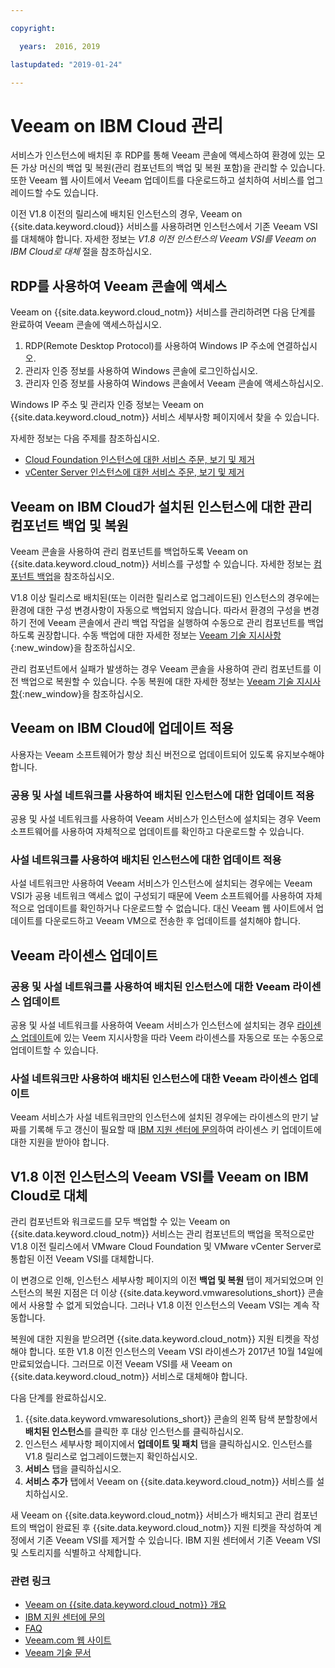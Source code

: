 ```yaml
---

copyright:

  years:  2016, 2019

lastupdated: "2019-01-24"

---
```


# Veeam on IBM Cloud 관리

서비스가 인스턴스에 배치된 후 RDP를 통해 Veeam 콘솔에 액세스하여 환경에 있는 모든 가상 머신의 백업 및 복원(관리 컴포넌트의 백업 및 복원 포함)을 관리할 수 있습니다. 또한 Veeam 웹 사이트에서 Veeam 업데이트를 다운로드하고 설치하여 서비스를 업그레이드할 수도 있습니다.

이전 V1.8 이전의 릴리스에 배치된 인스턴스의 경우, Veeam on {{site.data.keyword.cloud}} 서비스를 사용하려면 인스턴스에서 기존 Veeam VSI를 대체해야 합니다. 자세한 정보는 _V1.8 이전 인스턴스의 Veeam VSI를 Veeam on IBM Cloud로 대체_ 절을 참조하십시오.

## RDP를 사용하여 Veeam 콘솔에 액세스

Veeam on {{site.data.keyword.cloud_notm}} 서비스를 관리하려면 다음 단계를 완료하여 Veeam 콘솔에 액세스하십시오.
1. RDP(Remote Desktop Protocol)를 사용하여 Windows IP 주소에 연결하십시오.
2. 관리자 인증 정보를 사용하여 Windows 콘솔에 로그인하십시오.
3. 관리자 인증 정보를 사용하여 Windows 콘솔에서 Veeam 콘솔에 액세스하십시오.

Windows IP 주소 및 관리자 인증 정보는 Veeam on {{site.data.keyword.cloud_notm}} 서비스 세부사항 페이지에서 찾을 수 있습니다.

자세한 정보는 다음 주제를 참조하십시오.
* [Cloud Foundation 인스턴스에 대한 서비스 주문, 보기 및 제거](/docs/services/vmwaresolutions/sddc/sd_addingremovingservices.html)
* [vCenter Server 인스턴스에 대한 서비스 주문, 보기 및 제거](/docs/services/vmwaresolutions/vcenter/vc_addingremovingservices.html)

## Veeam on IBM Cloud가 설치된 인스턴스에 대한 관리 컴포넌트 백업 및 복원

Veeam 콘솔을 사용하여 관리 컴포넌트를 백업하도록 Veeam on {{site.data.keyword.cloud_notm}} 서비스를 구성할 수 있습니다. 자세한 정보는 [컴포넌트 백업](/docs/services/vmwaresolutions/archiref/solution/solution_backingup.html)을 참조하십시오.

V1.8 이상 릴리스로 배치된(또는 이러한 릴리스로 업그레이드된) 인스턴스의 경우에는 환경에 대한 구성 변경사항이 자동으로 백업되지 않습니다. 따라서 환경의 구성을 변경하기 전에 Veeam 콘솔에서 관리 백업 작업을 실행하여 수동으로 관리 컴포넌트를 백업하도록 권장합니다. 수동 백업에 대한 자세한 정보는 [Veeam 기술 지시사항](https://helpcenter.veeam.com/backup/vsphere/scheduing_manual.html){:new_window}을 참조하십시오.

관리 컴포넌트에서 실패가 발생하는 경우 Veeam 콘솔을 사용하여 관리 컴포넌트를 이전 백업으로 복원할 수 있습니다. 수동 복원에 대한 자세한 정보는 [Veeam 기술 지시사항]( https://helpcenter.veeam.com/backup/vsphere/performing_full_recovery.html){:new_window}을 참조하십시오.

## Veeam on IBM Cloud에 업데이트 적용

사용자는 Veeam 소프트웨어가 항상 최신 버전으로 업데이트되어 있도록 유지보수해야 합니다.

### 공용 및 사설 네트워크를 사용하여 배치된 인스턴스에 대한 업데이트 적용

공용 및 사설 네트워크를 사용하여 Veeam 서비스가 인스턴스에 설치되는 경우 Veem 소프트웨어를 사용하여 자체적으로 업데이트를 확인하고 다운로드할 수 있습니다.

### 사설 네트워크를 사용하여 배치된 인스턴스에 대한 업데이트 적용

사설 네트워크만 사용하여 Veeam 서비스가 인스턴스에 설치되는 경우에는 Veeam VSI가 공용 네트워크 액세스 없이 구성되기 때문에 Veem 소프트웨어를 사용하여 자체적으로 업데이트를 확인하거나 다운로드할 수 없습니다. 대신 Veeam 웹 사이트에서 업데이트를 다운로드하고 Veeam VM으로 전송한 후 업데이트를 설치해야 합니다.

## Veeam 라이센스 업데이트

### 공용 및 사설 네트워크를 사용하여 배치된 인스턴스에 대한 Veeam 라이센스 업데이트

공용 및 사설 네트워크를 사용하여 Veeam 서비스가 인스턴스에 설치되는 경우 [라이센스 업데이트]( https://helpcenter.veeam.com/docs/backup/vsphere/license_update.html)에 있는 Veem 지시사항을 따라 Veem 라이센스를 자동으로 또는 수동으로 업데이트할 수 있습니다.

### 사설 네트워크만 사용하여 배치된 인스턴스에 대한 Veeam 라이센스 업데이트

Veeam 서비스가 사설 네트워크만의 인스턴스에 설치된 경우에는 라이센스의 만기 날짜를 기록해 두고 갱신이 필요할 때 [IBM 지원 센터에 문의](/docs/services/vmwaresolutions/vmonic/trbl_support.html)하여 라이센스 키 업데이트에 대한 지원을 받아야 합니다. 

## V1.8 이전 인스턴스의 Veeam VSI를 Veeam on IBM Cloud로 대체

관리 컴포넌트와 워크로드를 모두 백업할 수 있는 Veeam on {{site.data.keyword.cloud_notm}} 서비스는 관리 컴포넌트의 백업을 목적으로만 V1.8 이전 릴리스에서 VMware Cloud Foundation 및 VMware vCenter Server로 통합된 이전 Veeam VSI를 대체합니다.

이 변경으로 인해, 인스턴스 세부사항 페이지의 이전 **백업 및 복원** 탭이 제거되었으며 인스턴스의 복원 지점은 더 이상 {{site.data.keyword.vmwaresolutions_short}} 콘솔에서 사용할 수 없게 되었습니다. 그러나 V1.8 이전 인스턴스의 Veeam VSI는 계속 작동합니다.

복원에 대한 지원을 받으려면 {{site.data.keyword.cloud_notm}} 지원 티켓을 작성해야 합니다. 또한 V1.8 이전 인스턴스의 Veeam VSI 라이센스가 2017년 10월 14일에 만료되었습니다. 그러므로 이전 Veeam VSI를 새 Veeam on {{site.data.keyword.cloud_notm}} 서비스로 대체해야 합니다.

다음 단계를 완료하십시오.
1. {{site.data.keyword.vmwaresolutions_short}} 콘솔의 왼쪽 탐색 분할창에서 **배치된 인스턴스**를 클릭한 후 대상 인스턴스를 클릭하십시오.
2. 인스턴스 세부사항 페이지에서 **업데이트 및 패치** 탭을 클릭하십시오. 인스턴스를 V1.8 릴리스로 업그레이드했는지 확인하십시오.
3. **서비스** 탭을 클릭하십시오.
4. **서비스 추가** 탭에서 Veeam on {{site.data.keyword.cloud_notm}} 서비스를 설치하십시오.

새 Veeam on {{site.data.keyword.cloud_notm}} 서비스가 배치되고 관리 컴포넌트의 백업이 완료된 후 {{site.data.keyword.cloud_notm}} 지원 티켓을 작성하여 계정에서 기존 Veeam VSI를 제거할 수 있습니다. IBM 지원 센터에서 기존 Veeam VSI 및 스토리지를 식별하고 삭제합니다.

### 관련 링크

* [Veeam on {{site.data.keyword.cloud_notm}} 개요](/docs/services/vmwaresolutions/services/veeam_considerations.html)
* [IBM 지원 센터에 문의](/docs/services/vmwaresolutions/vmonic/trbl_support.html)
* [FAQ](/docs/services/vmwaresolutions/vmonic/faq.html)
* [Veeam.com 웹 사이트](https://www.veeam.com/)
* [Veeam 기술 문서](https://www.veeam.com/documentation-guides-datasheets.html)
